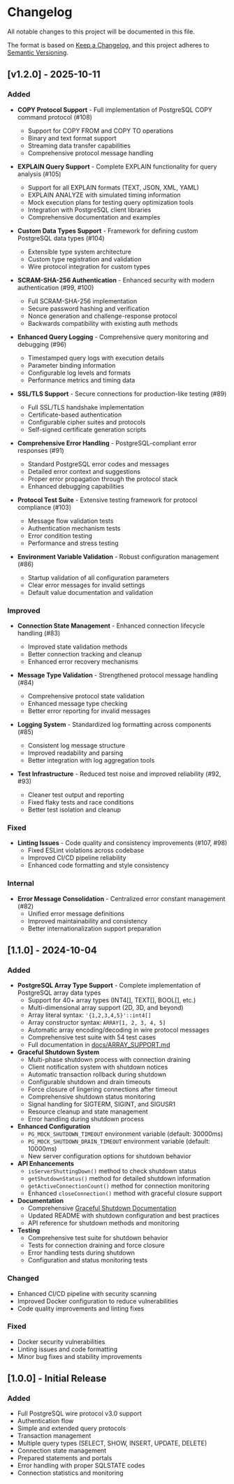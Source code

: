# Changelog

All notable changes to this project will be documented in this file.

The format is based on [Keep a Changelog](https://keepachangelog.com/en/1.0.0/),
and this project adheres to [Semantic Versioning](https://semver.org/spec/v2.0.0.html).

## [v1.2.0] - 2025-10-11

### Added

- **COPY Protocol Support** - Full implementation of PostgreSQL COPY command protocol (#108)
  - Support for COPY FROM and COPY TO operations
  - Binary and text format support
  - Streaming data transfer capabilities
  - Comprehensive protocol message handling

- **EXPLAIN Query Support** - Complete EXPLAIN functionality for query analysis (#105)
  - Support for all EXPLAIN formats (TEXT, JSON, XML, YAML)
  - EXPLAIN ANALYZE with simulated timing information
  - Mock execution plans for testing query optimization tools
  - Integration with PostgreSQL client libraries
  - Comprehensive documentation and examples

- **Custom Data Types Support** - Framework for defining custom PostgreSQL data types (#104)
  - Extensible type system architecture
  - Custom type registration and validation
  - Wire protocol integration for custom types

- **SCRAM-SHA-256 Authentication** - Enhanced security with modern authentication (#99, #100)
  - Full SCRAM-SHA-256 implementation
  - Secure password hashing and verification
  - Nonce generation and challenge-response protocol
  - Backwards compatibility with existing auth methods

- **Enhanced Query Logging** - Comprehensive query monitoring and debugging (#96)
  - Timestamped query logs with execution details
  - Parameter binding information
  - Configurable log levels and formats
  - Performance metrics and timing data

- **SSL/TLS Support** - Secure connections for production-like testing (#89)
  - Full SSL/TLS handshake implementation
  - Certificate-based authentication
  - Configurable cipher suites and protocols
  - Self-signed certificate generation scripts

- **Comprehensive Error Handling** - PostgreSQL-compliant error responses (#91)
  - Standard PostgreSQL error codes and messages
  - Detailed error context and suggestions
  - Proper error propagation through the protocol stack
  - Enhanced debugging capabilities

- **Protocol Test Suite** - Extensive testing framework for protocol compliance (#103)
  - Message flow validation tests
  - Authentication mechanism tests
  - Error condition testing
  - Performance and stress testing

- **Environment Variable Validation** - Robust configuration management (#86)
  - Startup validation of all configuration parameters
  - Clear error messages for invalid settings
  - Default value documentation and validation

### Improved

- **Connection State Management** - Enhanced connection lifecycle handling (#83)
  - Improved state validation methods
  - Better connection tracking and cleanup
  - Enhanced error recovery mechanisms

- **Message Type Validation** - Strengthened protocol message handling (#84)
  - Comprehensive protocol state validation
  - Enhanced message type checking
  - Better error reporting for invalid messages

- **Logging System** - Standardized log formatting across components (#85)
  - Consistent log message structure
  - Improved readability and parsing
  - Better integration with log aggregation tools

- **Test Infrastructure** - Reduced test noise and improved reliability (#92, #93)
  - Cleaner test output and reporting
  - Fixed flaky tests and race conditions
  - Better test isolation and cleanup

### Fixed

- **Linting Issues** - Code quality and consistency improvements (#107, #98)
  - Fixed ESLint violations across codebase
  - Improved CI/CD pipeline reliability
  - Enhanced code formatting and style consistency

### Internal

- **Error Message Consolidation** - Centralized error constant management (#82)
  - Unified error message definitions
  - Improved maintainability and consistency
  - Better internationalization support preparation

## [1.1.0] - 2024-10-04

### Added

- **PostgreSQL Array Type Support** - Complete implementation of PostgreSQL array data types
  - Support for 40+ array types (INT4[], TEXT[], BOOL[], etc.)
  - Multi-dimensional array support (2D, 3D, and beyond)
  - Array literal syntax: `'{1,2,3,4,5}'::int4[]`
  - Array constructor syntax: `ARRAY[1, 2, 3, 4, 5]`
  - Automatic array encoding/decoding in wire protocol messages
  - Comprehensive test suite with 54 test cases
  - Full documentation in [docs/ARRAY_SUPPORT.md](docs/ARRAY_SUPPORT.md)
- **Graceful Shutdown System**
  - Multi-phase shutdown process with connection draining
  - Client notification system with shutdown notices
  - Automatic transaction rollback during shutdown
  - Configurable shutdown and drain timeouts
  - Force closure of lingering connections after timeout
  - Comprehensive shutdown status monitoring
  - Signal handling for SIGTERM, SIGINT, and SIGUSR1
  - Resource cleanup and state management
  - Error handling during shutdown process
- **Enhanced Configuration**
  - `PG_MOCK_SHUTDOWN_TIMEOUT` environment variable (default: 30000ms)
  - `PG_MOCK_SHUTDOWN_DRAIN_TIMEOUT` environment variable (default: 10000ms)
  - New server configuration options for shutdown behavior
- **API Enhancements**
  - `isServerShuttingDown()` method to check shutdown status
  - `getShutdownStatus()` method for detailed shutdown information
  - `getActiveConnectionCount()` method for connection monitoring
  - Enhanced `closeConnection()` method with graceful closure support
- **Documentation**
  - Comprehensive [Graceful Shutdown Documentation](SHUTDOWN.md)
  - Updated README with shutdown configuration and best practices
  - API reference for shutdown methods and monitoring
- **Testing**
  - Comprehensive test suite for shutdown behavior
  - Tests for connection draining and force closure
  - Error handling tests during shutdown
  - Configuration and status monitoring tests

### Changed

- Enhanced CI/CD pipeline with security scanning
- Improved Docker configuration to reduce vulnerabilities
- Code quality improvements and linting fixes

### Fixed

- Docker security vulnerabilities
- Linting issues and code formatting
- Minor bug fixes and stability improvements

## [1.0.0] - Initial Release

### Added

- Full PostgreSQL wire protocol v3.0 support
- Authentication flow
- Simple and extended query protocols
- Transaction management
- Multiple query types (SELECT, SHOW, INSERT, UPDATE, DELETE)
- Connection state management
- Prepared statements and portals
- Error handling with proper SQLSTATE codes
- Connection statistics and monitoring
